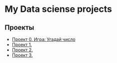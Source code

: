# My Data sciense projects

## Проекты
* [Проект 0. Игра: Угадай число](https://github.com/emozdir/Data_sciense/tree/main/project_0)
* [Проект 1. ]()
* [Проект 2. ]()
* [Проект 3. ]()
